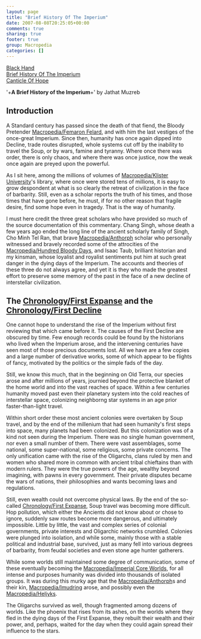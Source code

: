 ```yaml
---
layout: page
title: "Brief History Of The Imperium"
date: 2007-08-08T20:25:05+00:00
comments: true
sharing: true
footer: true
group: Macropedia
categories: []
---
```

<div class='row'>
	<div class='col-md-4'><a href='/macropedia/black-hand'>Black Hand</a></div>
	<div class='col-md-4'><a href='/macropedia/brief-history-of-the-imperium'>Brief History Of The Imperium</a></div>
	<div class='col-md-4'><a href='/macropedia/canticle-of-hope'>Canticle Of Hope</a></div>
</div>


'+**A Brief History of the Imperium**+'
by Jathat Muzreb



## Introduction
A Standard century has passed since the death of that fiend, the Bloody Pretender [Macropedia/Femaron Felard](/macropedia/femaron-felard), and with him the last vestiges of the once-great Imperium.  Since then, humanity has once again dipped into Decline, trade routes disrupted, whole systems cut off by the inability to travel the Soup, or by wars, famine and tyranny.  Where once there was order, there is only chaos, and where there was once justice, now the weak once again are preyed upon the powerful.

As I sit here, among the millions of volumes of [Macropedia/Klister University](/macropedia/klister-university)'s library, where once were stored tens of millions, it is easy to grow despondent at what is so clearly the retreat of civilization in the face of barbarity.  Still, even as a scholar reports the truth of his times, and those times that have gone before, he must, if for no other reason that fragile desire, find some hope even in tragedy.  That is the way of humanity.

I must here credit the three great scholars who have provided so much of the source documentation of this commentary.  Chang Singh, whose death a few years ago ended the long line of the ancient scholarly family of Singh, Cho Minh Tel Ran, that brave [Macropedia/Anthorph](/macropedia/anthorph) scholar who personally witnessed and bravely recorded some of the attrocities of the [Macropedia/Hundred Bloody Days](/macropedia/hundred-bloody-days), and Isaac Taub, brilliant historian and my kinsman, whose loyalist and royalist sentiments put him at such great danger in the dying days of the Imperium.  The accounts and theories of these three do not always agree, and yet it is they who made the greatest effort to preserve some memory of the past in the face of a new decline of interstellar civilization.

## The [Chronology/First Expanse](/chronology/first-expanse) and the [Chronology/First Decline](/chronology/first-decline)
One cannot hope to understand the rise of the Imperium without first reviewing that which came before it.  The causes of the First Decline are obscured by time.  Few enough records could be found by the historians who lived when the Imperium arose, and the intervening centuries have seen most of those precious documents lost.  All we have are a few copies and a large number of derivative works, some of which appear to be flights of fancy, motivated by the politics or the simple fads of the day.

Still, we know this much, that in the beginning on Old Terra, our species arose and after millions of years, journied beyond the protective blanket of the home world and into the vast reaches of space.  Within a few centuries humanity moved past even their planetary system into the cold reaches of interstellar space, colonizing neighborng star systems in an age prior faster-than-light travel.

Within short order these most ancient colonies were overtaken by Soup travel, and by the end of the millenium that had seen humanity's first steps into space, many planets had been colonized.  But this colonization was of a kind not seen during the Imperium.  There was no single human government, nor even a small number of them.  There were vast assemblages, some national, some super-national, some religious, some private concerns.  The only unification came with the rise of the Oligarchs, clans ruled by men and women who shared more in common with ancient tribal chieftains than with modern rulers.  They were the true powers of the age, wealthy beyond imagining, with pawns in every government.  Their private disputes became the wars of nations, their philosophies and wants becoming laws and regulations.

Still, even wealth could not overcome physical laws.  By the end of the so-called [Chronology/First Expanse](/chronology/first-expanse), Soup travel was becoming more difficult.  Hop pollution, which either the Ancients did not know about or chose to ignore, suddenly saw routes become more dangerous, and ultimately impossible.  Little by little, the vast and complex series of colonial governments, private interests and Oligarchic networks crumbled.  Colonies were plunged into isolation, and while some, mainly those with a stable political and industrial base, survived, just as many fell into various degrees of barbarity, from feudal societies and even stone age hunter gatherers. 

While some worlds still maintained some degree of communication, some of these eventually becoming the [Macropedia/Imperial Core Worlds](/macropedia/imperial-core-worlds), for all intense and purposes humanity was divided into thousands of isolated groups.  It was during this murky age that the [Macropedia/Anthorph](/macropedia/anthorph)s and their kin, [Macropedia/Imudring](/macropedia/imudring) arose, and possibly even the [Macropedia/Heljyks](/macropedia/heljyks).

The Oligarchs survived as well, though fragmented among dozens of worlds.  Like the phoenix that rises from its ashes, on the worlds where they fled in the dying days of the First Expanse, they rebuilt their wealth and their power, and, perhaps, waited for the day when they could again spread their influence to the stars.